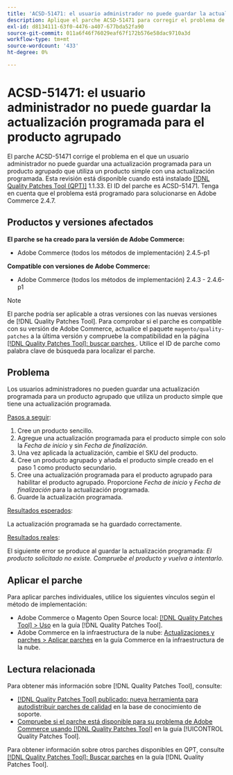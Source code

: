 ```yaml
---
title: 'ACSD-51471: el usuario administrador no puede guardar la actualización programada para el producto agrupado'
description: Aplique el parche ACSD-51471 para corregir el problema de Adobe Commerce en el que un usuario administrador no puede guardar una actualización programada para un producto agrupado que utiliza un producto simple con una actualización programada.
exl-id: d8134111-63f0-4476-a407-677bda52fa90
source-git-commit: 011a6f46f76029eaf67f172b576e58dac9710a3d
workflow-type: tm+mt
source-wordcount: '433'
ht-degree: 0%

---
```


# ACSD-51471: el usuario administrador no puede guardar la actualización programada para el producto agrupado

El parche ACSD-51471 corrige el problema en el que un usuario administrador no puede guardar una actualización programada para un producto agrupado que utiliza un producto simple con una actualización programada. Esta revisión está disponible cuando está instalado [[!DNL Quality Patches Tool (QPT)]](https://experienceleague.adobe.com/es/docs/commerce-operations/tools/quality-patches-tool/quality-patches-tool-to-self-serve-quality-patches) 1.1.33. El ID del parche es ACSD-51471. Tenga en cuenta que el problema está programado para solucionarse en Adobe Commerce 2.4.7.

## Productos y versiones afectados

**El parche se ha creado para la versión de Adobe Commerce:**

* Adobe Commerce (todos los métodos de implementación) 2.4.5-p1

**Compatible con versiones de Adobe Commerce:**

* Adobe Commerce (todos los métodos de implementación) 2.4.3 - 2.4.6-p1

>[!NOTE]
>
>El parche podría ser aplicable a otras versiones con las nuevas versiones de [!DNL Quality Patches Tool]. Para comprobar si el parche es compatible con su versión de Adobe Commerce, actualice el paquete `magento/quality-patches` a la última versión y compruebe la compatibilidad en la página [[!DNL Quality Patches Tool]: buscar parches ](https://experienceleague.adobe.com/tools/commerce-quality-patches/index.html?lang=es). Utilice el ID de parche como palabra clave de búsqueda para localizar el parche.

## Problema

Los usuarios administradores no pueden guardar una actualización programada para un producto agrupado que utiliza un producto simple que tiene una actualización programada.

<u>Pasos a seguir</u>:

1. Cree un producto sencillo.
1. Agregue una actualización programada para el producto simple con solo la *Fecha de inicio* y sin *Fecha de finalización*.
1. Una vez aplicada la actualización, cambie el SKU del producto.
1. Cree un producto agrupado y añada el producto simple creado en el paso 1 como producto secundario.
1. Cree una actualización programada para el producto agrupado para habilitar el producto agrupado. Proporcione *Fecha de inicio* y *Fecha de finalización* para la actualización programada.
1. Guarde la actualización programada.

<u>Resultados esperados</u>:

La actualización programada se ha guardado correctamente.

<u>Resultados reales</u>:

El siguiente error se produce al guardar la actualización programada: *El producto solicitado no existe. Compruebe el producto y vuelva a intentarlo.*

## Aplicar el parche

Para aplicar parches individuales, utilice los siguientes vínculos según el método de implementación:

* Adobe Commerce o Magento Open Source local: [[!DNL Quality Patches Tool] > Uso](/help/tools/quality-patches-tool/usage.md) en la guía [!DNL Quality Patches Tool].
* Adobe Commerce en la infraestructura de la nube: [Actualizaciones y parches > Aplicar parches](https://experienceleague.adobe.com/docs/commerce-cloud-service/user-guide/develop/upgrade/apply-patches.html?lang=es) en la guía Commerce en la infraestructura de la nube.

## Lectura relacionada

Para obtener más información sobre [!DNL Quality Patches Tool], consulte:

* [[!DNL Quality Patches Tool] publicado: nueva herramienta para autodistribuir parches de calidad](https://experienceleague.adobe.com/es/docs/commerce-operations/tools/quality-patches-tool/quality-patches-tool-to-self-serve-quality-patches) en la base de conocimiento de soporte.
* [Compruebe si el parche está disponible para su problema de Adobe Commerce usando [!DNL Quality Patches Tool]](/help/tools/quality-patches-tool/patches-available-in-qpt/check-patch-for-magento-issue-with-magento-quality-patches.md) en la guía [!UICONTROL Quality Patches Tool].


Para obtener información sobre otros parches disponibles en QPT, consulte [[!DNL Quality Patches Tool]: Buscar parches](https://experienceleague.adobe.com/tools/commerce-quality-patches/index.html?lang=es) en la guía [!DNL Quality Patches Tool].
